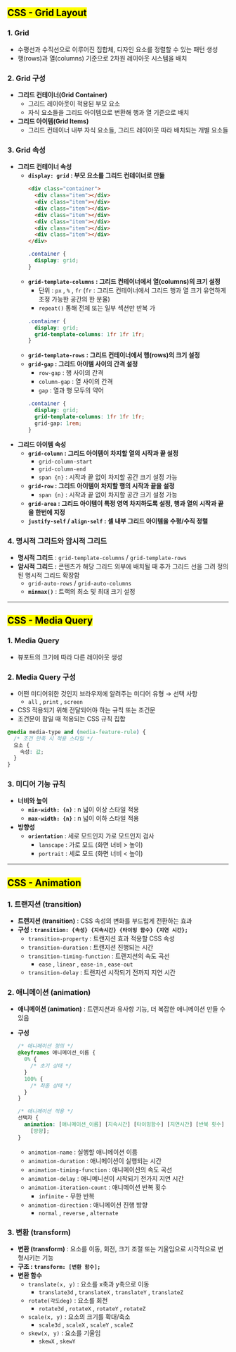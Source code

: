 ## <mark color="#fbc956">CSS - Grid Layout</mark>

### 1. Grid

- 수평선과 수직선으로 이루어진 집합체, 디자인 요소를 정렬할 수 있는 패턴 생성
- 행(rows)과 열(columns) 기준으로 2차원 레이아웃 시스템을 배치

### 2. Grid 구성

- **그리드 컨테이너(Grid Container)**
  - 그리드 레이아웃이 적용된 부모 요소
  - 자식 요소들을 그리드 아이템으로 변환해 행과 열 기준으로 배치
- **그리드 아이템(Grid Items)**
  - 그리드 컨테이너 내부 자식 요소들, 그리드 레이아웃 따라 배치되는 개별 요소들

### 3. Grid 속성

- **그리드 컨테이너 속성**
  - **`display: grid` : 부모 요소를 그리드 컨테이너로 만듦**
    ```html
    <div class="container">
      <div class="item"></div>
      <div class="item"></div>
      <div class="item"></div>
      <div class="item"></div>
      <div class="item"></div>
      <div class="item"></div>
      <div class="item"></div>
    </div>
    ```
    ```css
    .container {
      display: grid;
    }
    ```
  - **`grid-template-columns` : 그리드 컨테이너에서 열(columns)의 크기 설정**
    - 단위 : `px` , `%` , `fr`
      (`fr` : 그리드 컨테이너에서 그리드 행과 열 크기 유연하게 조정 가능한 공간의 한 분율)
    - `repeat()` 통해 전체 또는 일부 섹션만 반복 가
    ```css
    .container {
      display: grid;
      grid-template-columns: 1fr 1fr 1fr;
    }
    ```
  - **`grid-template-rows` : 그리드 컨테이너에서 행(rows)의 크기 설정**
  - **`grid-gap` : 그리드 아이템 사이의 간격 설정**
    - `row-gap` : 행 사이의 간격
    - `column-gap` : 열 사이의 간격
    - `gap` : 열과 행 모두의 약어
    ```css
    .container {
      display: grid;
      grid-template-columns: 1fr 1fr 1fr;
      grid-gap: 1rem;
    }
    ```
- **그리드 아이템 속성**
  - **`grid-column` : 그리드 아이템이 차지할 열의 시작과 끝 설정**
    - `grid-column-start`
    - `grid-column-end`
    - `span {n}` : 시작과 끝 없이 차지할 공간 크기 설정 가능
  - **`grid-row` : 그리드 아이템이 차지할 행의 시작과 끝을 설정**
    - `span {n}` : 시작과 끝 없이 차지할 공간 크기 설정 가능
  - **`grid-area` : 그리드 아이템이 특정 영역 차지하도록 설정, 행과 열의 시작과 끝을 한번에 지정**
  - **`justify-self` / `align-self` : 셀 내부 그리드 아이템을 수평/수직 정렬**

### 4. **명시적 그리드와 암시적 그리드**

- **명시적 그리드** : `grid-template-columns` / `grid-template-rows`
- **암시적 그리드 :** 콘텐츠가 해당 그리드 외부에 배치될 때 추가 그리드 선을 그려 정의된 명시적 그리드 확장함
  - `grid-auto-rows` / `grid-auto-columns`
  - **`minmax()`** : 트랙의 최소 및 최대 크기 설정

---

## <mark color="#fbc956">CSS - Media Query</mark>

### 1. Media Query

- 뷰포트의 크기에 따라 다른 레이아웃 생성

### 2. Media Query 구성

- 어떤 미디어위한 것인지 브라우저에 알려주는 미디어 유형 → 선택 사항
  - `all` , `print` , `screen`
- CSS 적용되기 위해 전달되어야 하는 규칙 또는 조건문
- 조건문이 참일 때 적용되는 CSS 규칙 집합

```css
@media media-type and (media-feature-rule) {
  /* 조건 만족 시 적용 스타일 */
  요소 {
    속성: 값;
  }
}
```

### 3. 미디어 기능 규칙

- **너비와 높이**
  - **`min-width: {n}`** : n 넓이 이상 스타일 적용
  - **`max-width: {n}`** : n 넓이 이하 스타일 적용
- **방향성**
  - **`orientation`** : 세로 모드인지 가로 모드인지 검사
    - `lanscape` : 가로 모드 (화면 너비 > 높이)
    - `portrait` : 세로 모드 (화면 너비 < 높이)

---

## <mark color="#fbc956">CSS - Animation</mark>

### 1. 트랜지션 (transition)

- **트랜지션 (transition)**
  : CSS 속성의 변화를 부드럽게 전환하는 효과
- **구성 : `transition: {속성} {지속시간} {타이밍 함수} {지연 시간};`**
  - `transition-property` : 트랜지션 효과 적용할 CSS 속성
  - `transition-duration` : 트랜지션 진행되는 시간
  - `transition-timing-function` : 트랜지션의 속도 곡선
    - `ease` , `linear` , `ease-in` , `ease-out`
  - `transition-delay` : 트랜지션 시작되기 전까지 지연 시간

### 2. 애니메이션 (animation)

- **애니메이션 (animation)**
  : 트랜지션과 유사항 기능, 더 복잡한 애니메이션 만들 수 있음
- **구성**

  ```css
  /* 애니메이션 정의 */
  @keyframes 애니메이션_이름 {
    0% {
      /* 초기 상태 */
    }
    100% {
      /* 최종 상태 */
    }
  }

  /* 애니메이션 적용 */
  선택자 {
    animation: [애니메이션_이름] [지속시간] [타이밍함수] [지연시간] [반복 횟수]
      [방향];
  }
  ```

  - `animation-name` : 실행할 애니메이션 이름
  - `animation-duration` : 애니메이션이 실행되는 시간
  - `animation-timing-function` : 애니메이션의 속도 곡선
  - `animation-delay` : 애니메니션이 시작되기 전가지 지연 시간
  - `animation-iteration-count` : 애니메이션 반복 횟수
    - `infinite` - 무한 반복
  - `animation-direction` : 애니메이션 진행 방향
    - `normal` , `reverse` , `alternate`

### 3. 변환 (transform)

- **변환 (transform)**
  : 요소를 이동, 회전, 크기 조절 또는 기울임으로 시각적으로 변형시키는 기능
- **구조 : `transform: [변환 함수];`**
- **변환 함수**
  - `translate(x, y)` : 요소를 x축과 y축으로 이동
    - `translate3d` , `translateX` , `translateY` , `translateZ`
  - `rotate(각도deg)` : 요소를 회전
    - `rotate3d` , `rotateX` , `rotateY` , `rotateZ`
  - `scale(x, y)` : 요소의 크기를 확대/축소
    - `scale3d` , `scaleX` , `scaleY` , `scaleZ`
  - `skew(x, y)` : 요소를 기울임
    - `skewX` , `skewY`

